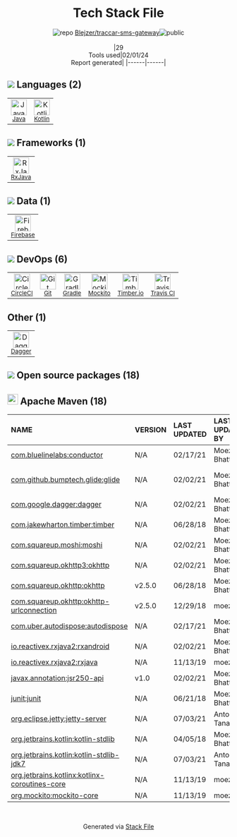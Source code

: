 <!--
&lt;--- Readme.md Snippet without images Start ---&gt;
## Tech Stack
Blejzer/traccar-sms-gateway is built on the following main stack:

- [Firebase](https://firebase.google.com/) – Realtime Backend / API
- [CircleCI](https://circleci.com/) – Continuous Integration
- [Gradle](https://www.gradle.org/) – Java Build Tools
- [Java](https://www.java.com) – Languages
- [Mockito](https://site.mockito.org/) – Testing Frameworks
- [RxJava](https://github.com/ReactiveX/RxJava) – Java Tools
- [Kotlin](https://kotlinlang.org/) – Languages
- [Timber.io](https://timber.io/) – Log Management
- [Travis CI](http://travis-ci.com/) – Continuous Integration

Full tech stack [here](/techstack.md)

&lt;--- Readme.md Snippet without images End ---&gt;

&lt;--- Readme.md Snippet with images Start ---&gt;
## Tech Stack
Blejzer/traccar-sms-gateway is built on the following main stack:

- <img width='25' height='25' src='https://img.stackshare.io/service/116/cZLxNFZS.jpg' alt='Firebase'/> [Firebase](https://firebase.google.com/) – Realtime Backend / API
- <img width='25' height='25' src='https://img.stackshare.io/service/190/CvqrSSFs_400x400.jpg' alt='CircleCI'/> [CircleCI](https://circleci.com/) – Continuous Integration
- <img width='25' height='25' src='https://img.stackshare.io/service/975/gradlephant-social-black-bg.png' alt='Gradle'/> [Gradle](https://www.gradle.org/) – Java Build Tools
- <img width='25' height='25' src='https://img.stackshare.io/service/995/K85ZWV2F.png' alt='Java'/> [Java](https://www.java.com) – Languages
- <img width='25' height='25' src='https://img.stackshare.io/service/2021/4y634TJm_400x400.jpg' alt='Mockito'/> [Mockito](https://site.mockito.org/) – Testing Frameworks
- <img width='25' height='25' src='https://img.stackshare.io/service/2190/6407041.png' alt='RxJava'/> [RxJava](https://github.com/ReactiveX/RxJava) – Java Tools
- <img width='25' height='25' src='https://img.stackshare.io/service/3750/pCfEzr6L.png' alt='Kotlin'/> [Kotlin](https://kotlinlang.org/) – Languages
- <img width='25' height='25' src='https://img.stackshare.io/service/7634/xBNoTqvy_400x400.jpg' alt='Timber.io'/> [Timber.io](https://timber.io/) – Log Management
- <img width='25' height='25' src='https://img.stackshare.io/service/460/Lu6cGu0z_400x400.png' alt='Travis CI'/> [Travis CI](http://travis-ci.com/) – Continuous Integration

Full tech stack [here](/techstack.md)

&lt;--- Readme.md Snippet with images End ---&gt;
-->
<div align="center">

# Tech Stack File
![](https://img.stackshare.io/repo.svg "repo") [Blejzer/traccar-sms-gateway](https://github.com/Blejzer/traccar-sms-gateway)![](https://img.stackshare.io/public_badge.svg "public")
<br/><br/>
|29<br/>Tools used|02/01/24 <br/>Report generated|
|------|------|
</div>

## <img src='https://img.stackshare.io/languages.svg'/> Languages (2)
<table><tr>
  <td align='center'>
  <img width='36' height='36' src='https://img.stackshare.io/service/995/K85ZWV2F.png' alt='Java'>
  <br>
  <sub><a href="https://www.java.com">Java</a></sub>
  <br>
  <sub></sub>
</td>

<td align='center'>
  <img width='36' height='36' src='https://img.stackshare.io/service/3750/pCfEzr6L.png' alt='Kotlin'>
  <br>
  <sub><a href="https://kotlinlang.org/">Kotlin</a></sub>
  <br>
  <sub></sub>
</td>

</tr>
</table>

## <img src='https://img.stackshare.io/frameworks.svg'/> Frameworks (1)
<table><tr>
  <td align='center'>
  <img width='36' height='36' src='https://img.stackshare.io/service/2190/6407041.png' alt='RxJava'>
  <br>
  <sub><a href="https://github.com/ReactiveX/RxJava">RxJava</a></sub>
  <br>
  <sub></sub>
</td>

</tr>
</table>

## <img src='https://img.stackshare.io/databases.svg'/> Data (1)
<table><tr>
  <td align='center'>
  <img width='36' height='36' src='https://img.stackshare.io/service/116/cZLxNFZS.jpg' alt='Firebase'>
  <br>
  <sub><a href="https://firebase.google.com/">Firebase</a></sub>
  <br>
  <sub></sub>
</td>

</tr>
</table>

## <img src='https://img.stackshare.io/devops.svg'/> DevOps (6)
<table><tr>
  <td align='center'>
  <img width='36' height='36' src='https://img.stackshare.io/service/190/CvqrSSFs_400x400.jpg' alt='CircleCI'>
  <br>
  <sub><a href="https://circleci.com/">CircleCI</a></sub>
  <br>
  <sub></sub>
</td>

<td align='center'>
  <img width='36' height='36' src='https://img.stackshare.io/service/1046/git.png' alt='Git'>
  <br>
  <sub><a href="http://git-scm.com/">Git</a></sub>
  <br>
  <sub></sub>
</td>

<td align='center'>
  <img width='36' height='36' src='https://img.stackshare.io/service/975/gradlephant-social-black-bg.png' alt='Gradle'>
  <br>
  <sub><a href="https://www.gradle.org/">Gradle</a></sub>
  <br>
  <sub></sub>
</td>

<td align='center'>
  <img width='36' height='36' src='https://img.stackshare.io/service/2021/4y634TJm_400x400.jpg' alt='Mockito'>
  <br>
  <sub><a href="https://site.mockito.org/">Mockito</a></sub>
  <br>
  <sub></sub>
</td>

<td align='center'>
  <img width='36' height='36' src='https://img.stackshare.io/service/7634/xBNoTqvy_400x400.jpg' alt='Timber.io'>
  <br>
  <sub><a href="https://timber.io/">Timber.io</a></sub>
  <br>
  <sub></sub>
</td>

<td align='center'>
  <img width='36' height='36' src='https://img.stackshare.io/service/460/Lu6cGu0z_400x400.png' alt='Travis CI'>
  <br>
  <sub><a href="http://travis-ci.com/">Travis CI</a></sub>
  <br>
  <sub></sub>
</td>

</tr>
</table>

## Other (1)
<table><tr>
  <td align='center'>
  <img width='36' height='36' src='https://img.stackshare.io/service/3672/no-img-open-source.png' alt='Dagger'>
  <br>
  <sub><a href="http://square.github.io/dagger/">Dagger</a></sub>
  <br>
  <sub></sub>
</td>

</tr>
</table>


## <img src='https://img.stackshare.io/group.svg' /> Open source packages (18)</h2>

## <img width='24' height='24' src='https://img.stackshare.io/package_manager/977/default_9833f2ef0bbc2a946b4cc5e9307264033361076b.png'/> Apache Maven (18)

|NAME|VERSION|LAST UPDATED|LAST UPDATED BY|LICENSE|VULNERABILITIES|
|:------|:------|:------|:------|:------|:------|
|[com.bluelinelabs:conductor](https://github.com/bluelinelabs/Conductor)|N/A|02/17/21|Moez Bhatti |Apache-2.0|N/A|
|[com.github.bumptech.glide:glide](https://github.com/bumptech/glide)|N/A|02/02/21|Moez Bhatti |BSD-2-Clause,Apache-2.0|N/A|
|[com.google.dagger:dagger](https://dagger.dev)|N/A|02/02/21|Moez Bhatti |Apache-2.0|N/A|
|[com.jakewharton.timber:timber](https://github.com/JakeWharton/timber)|N/A|06/28/18|Moez Bhatti |Apache-2.0|N/A|
|[com.squareup.moshi:moshi]()|N/A|02/02/21|Moez Bhatti |N/A|N/A|
|[com.squareup.okhttp3:okhttp](https://github.com/square/okhttp)|N/A|02/02/21|Moez Bhatti |Apache-2.0|N/A|
|[com.squareup.okhttp:okhttp](https://square.github.io/okhttp/)|v2.5.0|06/28/18|Moez Bhatti |Apache-2.0|N/A|
|[com.squareup.okhttp:okhttp-urlconnection](https://square.github.io/okhttp/)|v2.5.0|12/29/18|moezbhatti |Apache-2.0|N/A|
|[com.uber.autodispose:autodispose](https://github.com/uber/AutoDispose/)|N/A|02/17/21|Moez Bhatti |Apache-2.0|N/A|
|[io.reactivex.rxjava2:rxandroid](https://github.com/ReactiveX/RxAndroid)|N/A|02/02/21|Moez Bhatti |Apache-2.0|N/A|
|[io.reactivex.rxjava2:rxjava](https://github.com/ReactiveX/RxJava)|N/A|11/13/19|moezbhatti |Apache-2.0|N/A|
|[javax.annotation:jsr250-api](http://jcp.org/aboutJava/communityprocess/final/jsr250/index.html)|v1.0|02/02/21|Moez Bhatti |CDDL-1.0|N/A|
|[junit:junit](http://junit.org)|N/A|06/21/18|Moez Bhatti |EPL-1.0|N/A|
|[org.eclipse.jetty:jetty-server](http://www.eclipse.org/jetty)|N/A|07/03/21|Anton Tananaev |Apache-2.0,EPL-1.0|N/A|
|[org.jetbrains.kotlin:kotlin-stdlib](https://kotlinlang.org/)|N/A|04/05/18|Moez Bhatti |Apache-2.0|N/A|
|[org.jetbrains.kotlin:kotlin-stdlib-jdk7](https://kotlinlang.org/)|N/A|07/03/21|Anton Tananaev |Apache-2.0|N/A|
|[org.jetbrains.kotlinx:kotlinx-coroutines-core]()|N/A|11/13/19|moezbhatti |N/A|N/A|
|[org.mockito:mockito-core](https://github.com/mockito/mockito)|N/A|11/13/19|moezbhatti |MIT|N/A|

<br/>
<div align='center'>

Generated via [Stack File](https://github.com/marketplace/stack-file)
